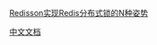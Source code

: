 [Redisson实现Redis分布式锁的N种姿势](https://mp.weixin.qq.com/s/iaZcc7QGbGHkZkfLeYp1yg)

[中文文档](https://github.com/redisson/redisson/wiki/%E7%9B%AE%E5%BD%95)